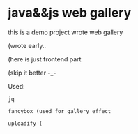 # java&&js web gallery 
this is a demo project wrote web gallery

(wrote early..

(here is just frontend part

(skip it better -_-

Used:

	jq
	
	fancybox (used for gallery effect
	
	uploadify (